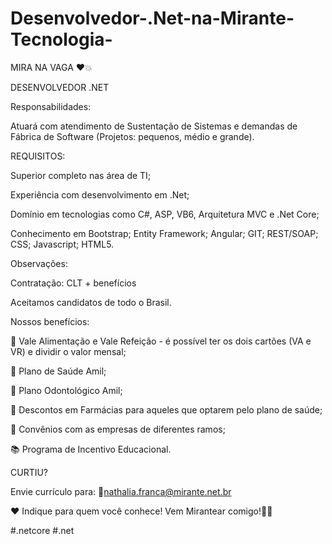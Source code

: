 # Desenvolvedor-.Net-na-Mirante-Tecnologia-

MIRA NA VAGA ❤️💥


DESENVOLVEDOR .NET


Responsabilidades:

Atuará com atendimento de Sustentação de Sistemas e demandas de Fábrica de Software (Projetos: pequenos, médio e grande).


REQUISITOS:

Superior completo nas área de TI;

Experiência com desenvolvimento em .Net;

Domínio em tecnologias como C#, ASP, VB6, Arquitetura MVC e .Net Core;

Conhecimento em Bootstrap; Entity Framework; Angular; GIT; REST/SOAP; CSS; Javascript; HTML5.


Observações:

Contratação: CLT + benefícios

Aceitamos candidatos de todo o Brasil.


Nossos benefícios:

🥘 Vale Alimentação e Vale Refeição - é possível ter os dois cartões (VA e VR) e dividir o valor mensal;

🏥 Plano de Saúde Amil;

🦷 Plano Odontológico Amil;

💊 Descontos em Farmácias para aqueles que optarem pelo plano de saúde;

👥 Convênios com as empresas de diferentes ramos;

📚 Programa de Incentivo Educacional.


CURTIU?


Envie currículo para:
📧nathalia.franca@mirante.net.br


❤ Indique para quem você conhece!
Vem Mirantear comigo!💚🥰


#.netcore #.net
